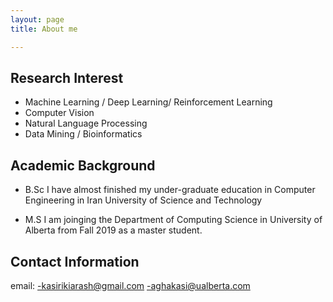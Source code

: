 ```yaml
---
layout: page
title: About me

---
```


## Research Interest
* Machine Learning / Deep Learning/ Reinforcement Learning
* Computer Vision
* Natural Language Processing
* Data Mining / Bioinformatics

## Academic Background
* B.Sc
  I have almost finished my under-graduate education in Computer Engineering in Iran University of Science and Technology
  
* M.S
  I am joinging the Department of Computing Science in University of Alberta from Fall 2019 as a master student.
  
## Contact Information

email: 
  -kasirikiarash@gmail.com
  -aghakasi@ualberta.com



